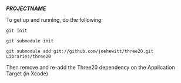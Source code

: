 **___PROJECTNAME___**

To get up and running, do the following:

`git init`

`git submodule init`

`git submodule add git://github.com/joehewitt/three20.git Libraries/three20`

Then remove and re-add the Three20 dependency on the Application Target (in Xcode)